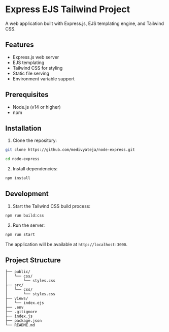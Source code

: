 # Express EJS Tailwind Project

A web application built with Express.js, EJS templating engine, and Tailwind CSS.

## Features

- Express.js web server
- EJS templating
- Tailwind CSS for styling
- Static file serving
- Environment variable support

## Prerequisites

- Node.js (v14 or higher)
- npm

## Installation

1. Clone the repository:
```bash
git clone https://github.com/medivyateja/node-express.git
```
```bash
cd node-express
```
2. Install dependencies:
```bash
npm install
```

## Development

1. Start the Tailwind CSS build process:
```bash
npm run build:css
```

2. Run the server:
```bash
npm run start
```

The application will be available at `http://localhost:3000`.

## Project Structure

```
├── public/
│   └── css/
│       └── styles.css
├── src/
│   └── css/
│       └── styles.css
├── views/
│   └── index.ejs
├── .env
├── .gitignore
├── index.js
├── package.json
└── README.md
```